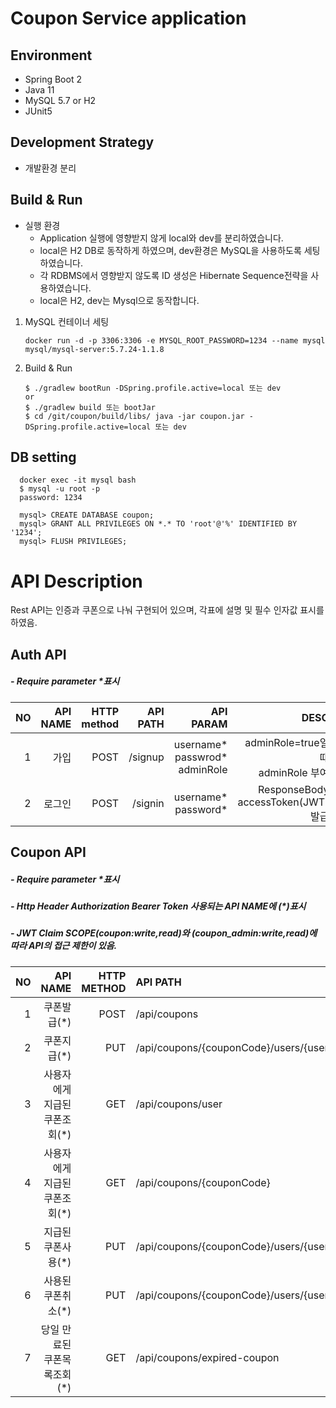 # Coupon Service application


## Environment
+ Spring Boot 2
+ Java 11
+ MySQL 5.7 or H2
+ JUnit5 

## Development Strategy
* 개발환경 분리


## Build & Run
* 실행 환경
    * Application 실행에 영향받지 않게 local와 dev를 분리하였습니다.
    * local은 H2 DB로 동작하게 하였으며, dev환경은 MySQL을 사용하도록 세팅하였습니다.
    * 각 RDBMS에서 영향받지 않도록 ID 생성은 Hibernate Sequence전략을 사용하였습니다.
    * local은 H2, dev는 Mysql으로 동작합니다.
     
1. MySQL 컨테이너 세팅
   ```
   docker run -d -p 3306:3306 -e MYSQL_ROOT_PASSWORD=1234 --name mysql mysql/mysql-server:5.7.24-1.1.8

2. Build & Run
   ```
   $ ./gradlew bootRun -DSpring.profile.active=local 또는 dev
   or
   $ ./gradlew build 또는 bootJar
   $ cd /git/coupon/build/libs/ java -jar coupon.jar -DSpring.profile.active=local 또는 dev 

## DB setting
```
  docker exec -it mysql bash
  $ mysql -u root -p
  password: 1234
   
  mysql> CREATE DATABASE coupon;
  mysql> GRANT ALL PRIVILEGES ON *.* TO 'root'@'%' IDENTIFIED BY '1234';
  mysql> FLUSH PRIVILEGES;
```

# API Description
Rest API는 인증과 쿠폰으로 나눠 구현되어 있으며, 각표에 설명 및 필수 인자값 표시를 하였음.
## Auth API

##### - Require parameter *표시 
| NO | API NAME | HTTP<br>method|API PATH | API PARAM | DESC | 
|---:|----------------------:|---:|----------------------:|------------------------:|--------------------:| 
|1|가입| POST| /signup|username*<br>passwrod*<br> adminRole|adminRole=true일때<br> adminRole 부여
|2|로그인| POST| /signin|username*<br> password*<br>| ResponseBody<br>accessToken(JWT)발급

## Coupon API

##### - Require parameter *표시
##### - Http Header Authorization Bearer Token 사용되는 API NAME에 (*)표시
##### - JWT Claim SCOPE(coupon:write,read)와 (coupon_admin:write,read)에 따라 API의 접근 제한이 있음.
| NO | API NAME | HTTP<br>METHOD|API PATH | API PARAM | DESC |
|---:|------------:|---:|:----------------------|------------------------:|--------------------:| 
|1|쿠폰발급(*)|POST|/api/coupons| count*| coupon_admin:write|
|2|쿠폰지급(*)|PUT|/api/coupons/{couponCode}/users/{userName}/assign| couponCode*<br> userName*| coupon:write
|3|사용자에게<br>지급된 쿠폰조회(*)|GET|/api/coupons/user| | coupon:write<br>JWT에서 사용자ID 사용|
|4|사용자에게<br>지급된 쿠폰조회(*)|GET|/api/coupons/{couponCode}|couponCode*| coupon:write|
|5|지급된<br>쿠폰사용(*)|PUT|/api/coupons/{couponCode}/users/{userName}/use| couponCode*<br> userName*| coupon_admin:write|
|6|사용된<br>쿠폰취소(*)|PUT|/api/coupons/{couponCode}/users/{userName}/cancel| couponCode*<br> userName*| coupon_admin:write|
|7|당일 만료된<br>쿠폰목록조회(*)|GET|/api/coupons/expired-coupon| searchDate*<br> page<br>size| coupon:write<br>searchDate<br>ex)2020-11-20|

